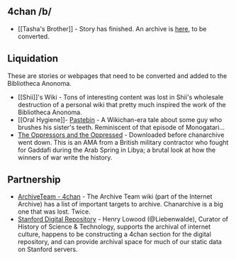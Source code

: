 ## 4chan /b/

* [[Tasha's Brother]] - Story has finished. An archive is [here](https://jumpshare.com/b/Yx5JQp8LQO5TrlegPXMg), to be converted.

## Liquidation

These are stories or webpages that need to be converted and added to the Bibliotheca Anonoma.

* [[Shii]]'s Wiki - Tons of interesting content was lost in Shii's wholesale destruction of a personal wiki that pretty much inspired the work of the Bibliotheca Anonoma.
* [[Oral Hygiene]]- [Pastebin](http://pastebin.com/Gt47E4Nr) - A Wikichan-era tale about some guy who brushes his sister's teeth. Reminiscent of that episode of Monogatari...
* [The Oppressors and the Oppressed](https://drive.google.com/file/d/0B7WYx7u6HJh_NXBrSEoyTHcxcW8/edit?usp=sharing) - Downloaded before chanarchive went down. This is an AMA from a British military contractor who fought for Gaddafi during the Arab Spring in Libya; a brutal look at how the winners of war write the history.

## Partnership

* [ArchiveTeam - 4chan](http://www.archiveteam.org/index.php?title=4chan) - The Archive Team wiki (part of the Internet Archive) has a list of important targets to archive. Chanarchive is a big one that was lost. Twice.
* [Stanford Digital Repository](http://purl.stanford.edu/tf565pz4260) - Henry Lowood (@Liebenwalde), Curator of History of Science & Technology, supports the archival of internet culture, happens to be constructing a 4chan section for the digital repository, and can provide archival space for much of our static data on Stanford servers.